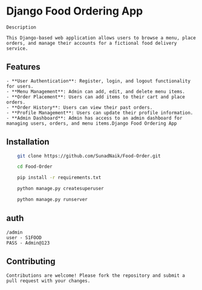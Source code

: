 # Django Food Ordering App

    Description

    This Django-based web application allows users to browse a menu, place orders, and manage their accounts for a fictional food delivery service.

## Features
    - **User Authentication**: Register, login, and logout functionality for users.
    - **Menu Management**: Admin can add, edit, and delete menu items.
    - **Order Placement**: Users can add items to their cart and place orders.
    - **Order History**: Users can view their past orders.
    - **Profile Management**: Users can update their profile information.
    - **Admin Dashboard**: Admin has access to an admin dashboard for managing users, orders, and menu items.Django Food Ordering App

## Installation

```bash
    git clone https://github.com/SunadNaik/Food-Order.git

    cd Food-Order

    pip install -r requirements.txt

    python manage.py createsuperuser

    python manage.py runserver
```
## auth
    /admin
    user - S1FOOD
    PASS - Admin@123
    
## Contributing

    Contributions are welcome! Please fork the repository and submit a pull request with your changes.
